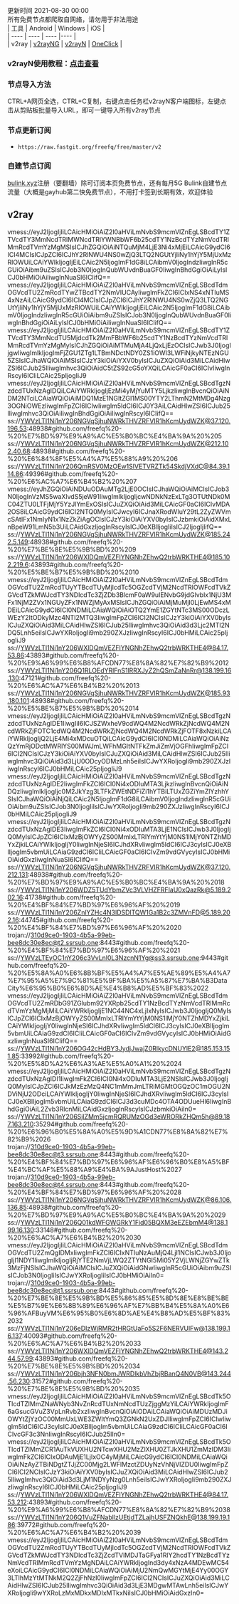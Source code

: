 更新时间 2021-08-30 00:00  
所有免费节点都爬取自网络，请勿用于非法用途  
|  工具  | Android  | Windows  | iOS  |  
|  ----  | ----   | ----  |----  |  
| v2ray  | [v2rayNG](https://github.com/2dust/v2rayNG/releases/download/1.4.12/v2rayNG_1.4.12_arm64-v8a.apk) | [v2rayN](https://github.com/2dust/v2rayN/releases/download/3.27/v2rayN-Core.zip) | [OneClick](https://oneclick.earth/) |  
### v2rayN使用教程：[点击查看](https://github.com/freefq/tutorials)  
### 节点导入方法  
CTRL+A网页全选，CTRL+C复制，右键点击任务栏v2rayN客户端图标，左键点击从剪贴板批量导入URL，即可一键导入所有v2ray节点  
### 节点更新订阅  
- `https://raw.fastgit.org/freefq/free/master/v2`  
### 自建节点订阅  
[bulink.xyz](https://bulink.xyz)注册（要翻墙）除可订阅本页免费节点，还有每月5G Bulink自建节点流量（大概是gayhub第二快免费节点），不用打卡签到长期有效，欢迎体验  
## v2ray  
vmess://eyJ2IjogIjIiLCAicHMiOiAiZ2l0aHViLmNvbS9mcmVlZnEgLSBcdTY1ZTVcdTY3MmNcdTRlMWNcdTRlYWNBbWF6b25cdTY1NzBcdTYzNmVcdTRlMmRcdTVmYzMgMSIsICJhZGQiOiAiNTQuMjM4LjE3Ni4xMjEiLCAicG9ydCI6ICI4MCIsICJpZCI6ICJhY2RlNWU4NS0wZjQ3LTQ2NGUtYjliNy1hYjY5MjUxMzRlOWUiLCAiYWlkIjogIjEiLCAic2N5IjogImF1dG8iLCAibmV0IjogIndzIiwgInR5cGUiOiAibm9uZSIsICJob3N0IjogInQubWUvdnBuaGF0IiwgInBhdGgiOiAiLyIsICJ0bHMiOiAiIiwgInNuaSI6ICIifQ==  
vmess://eyJ2IjogIjIiLCAicHMiOiAiZ2l0aHViLmNvbS9mcmVlZnEgLSBcdTdmOGVcdTU2ZmRcdTYwZTBcdTY2NmVIUCAyIiwgImFkZCI6ICIxNS4xNTIuMS4xNzAiLCAicG9ydCI6ICI4MCIsICJpZCI6ICJhY2RlNWU4NS0wZjQ3LTQ2NGUtYjliNy1hYjY5MjUxMzRlOWUiLCAiYWlkIjogIjEiLCAic2N5IjogImF1dG8iLCAibmV0IjogIndzIiwgInR5cGUiOiAibm9uZSIsICJob3N0IjogInQubWUvdnBuaGF0IiwgInBhdGgiOiAiLyIsICJ0bHMiOiAiIiwgInNuaSI6ICIifQ==  
vmess://eyJ2IjogIjIiLCAicHMiOiAiZ2l0aHViLmNvbS9mcmVlZnEgLSBcdTY1ZTVcdTY3MmNcdTU5MjdcdTk2MmFBbWF6b25cdTY1NzBcdTYzNmVcdTRlMmRcdTVmYzMgMyIsICJhZGQiOiAiMTMuMjA4LjQxLjEzOCIsICJwb3J0IjogIjgwIiwgImlkIjogImFjZGU1ZTg1LTBmNDctNDY0ZS1iOWI3LWFiNjkyNTEzNGU5ZSIsICJhaWQiOiAiMSIsICJzY3kiOiAiYXV0byIsICJuZXQiOiAid3MiLCAidHlwZSI6ICJub25lIiwgImhvc3QiOiAidC5tZS92cG5oYXQiLCAicGF0aCI6ICIvIiwgInRscyI6ICIiLCAic25pIjogIiJ9  
vmess://eyJ2IjogIjIiLCAicHMiOiAiZ2l0aHViLmNvbS9mcmVlZnEgLSBcdTgzNzdcdTUxNzAgIDQiLCAiYWRkIjogIjEzMi4yMjYuMTY5LjkzIiwgInBvcnQiOiAiNDM2NTciLCAiaWQiOiAiMDQ1MzE1NGItZGI1MS00YTY2LThmN2MtMDg4Nzg3OGNiOWEzIiwgImFpZCI6ICIwIiwgIm5ldCI6ICJ0Y3AiLCAidHlwZSI6ICJub25lIiwgImhvc3QiOiAiIiwgInBhdGgiOiAiIiwgInRscyI6ICIifQ==  
ss://YWVzLTI1Ni1nY206NGVqSjhuNWRkTHVZRFVIR1hKcmUydWZK@37.120.196.53:48938#github.com/freefq%20-%20%E7%BD%97%E9%A9%AC%E5%B0%BC%E4%BA%9A%20%205  
ss://YWVzLTI1Ni1nY206NGVqSjhuNWRkTHVZRFVIR1hKcmUydWZK@212.102.40.68:48938#github.com/freefq%20-%20%E6%84%8F%E5%A4%A7%E5%88%A9%20%206  
ss://YWVzLTI1Ni1nY206QmRSV0MzOEw1SlVETVRZTk54SkdjVXdC@84.39.114.86:49396#github.com/freefq%20-%20%E6%AC%A7%E6%B4%B2%20%207  
vmess://eyJhZGQiOiAiNDUuODAuMTg2LjE0OCIsICJhaWQiOiAiMCIsICJob3N0IjogInVzMS5waXlvdS5jeW91IiwgImlkIjogIjcwNDNkNzExLTg3OTUtNDk0MC04ZTU0LTFjMjY5YzJlYmExOSIsICJuZXQiOiAid3MiLCAicGF0aCI6ICIvMDA2OS8iLCAicG9ydCI6ICI2NTQ0MyIsICJwcyI6ICJnaXRodWIuY29tL2ZyZWVmcSAtIFx1NmIyN1x1NzZkZiAgOCIsICJzY3kiOiAiYXV0byIsICJzbmkiOiAidXMxLnBpeW91LmN5b3UiLCAidGxzIjogInRscyIsICJ0eXBlIjogIiIsICJ2IjogIjIifQ==  
ss://YWVzLTI1Ni1nY206NGVqSjhuNWRkTHVZRFVIR1hKcmUydWZK@185.242.5.149:48938#github.com/freefq%20-%20%E7%BE%8E%E5%9B%BD%20%209  
ss://YWVzLTI1Ni1nY206WXlDQmVEZFlYNGNhZEhwQ2trbWRKTHE4@185.102.219.6:43893#github.com/freefq%20-%20%E5%BE%B7%E5%9B%BD%20%2010  
vmess://eyJ2IjogIjIiLCAicHMiOiAiZ2l0aHViLmNvbS9mcmVlZnEgLSBcdTdmOGVcdTU2ZmRcdTUyYTBcdTUyMjlcdTc5OGZcdTVjM2NcdTRlOWFcdTVkZGVcdTZkMWJcdTY3NDlcdTc3ZjZDb3BlcmF0aW9uIENvbG9jdGlvblx1NjU3MFx1NjM2ZVx1NGUyZFx1NWZjMyAxMSIsICJhZGQiOiAiMjMuMjI0LjEwMS4xMDEiLCAicG9ydCI6ICI0NDMiLCAiaWQiOiAiOTQ2YmE1ZGYtNTc3MS00ODczLWEzY2ItODkyMzc4NTI2MTQ3IiwgImFpZCI6ICI2NCIsICJzY3kiOiAiYXV0byIsICJuZXQiOiAid3MiLCAidHlwZSI6ICJub25lIiwgImhvc3QiOiAid3d3Ljc2MTI2NDQ5Lnh5eiIsICJwYXRoIjogIi9mb290ZXJzIiwgInRscyI6ICJ0bHMiLCAic25pIjogIiJ9  
ss://YWVzLTI1Ni1nY206WXlDQmVEZFlYNGNhZEhwQ2trbWRKTHE4@84.17.53.86:43893#github.com/freefq%20-%20%E9%A6%99%E6%B8%AFCDN77%E8%8A%82%E7%82%B9%2012  
ss://YWVzLTI1Ni1nY206Q1RLOEdYRlFnS1lRRXJyZ2hQSmZaNnRr@138.199.16.130:47121#github.com/freefq%20-%20%E6%AC%A7%E6%B4%B2%20%2013  
ss://YWVzLTI1Ni1nY206NGVqSjhuNWRkTHVZRFVIR1hKcmUydWZK@185.93.180.101:48938#github.com/freefq%20-%20%E5%BE%B7%E5%9B%BD%20%2014  
vmess://eyJ2IjogIjIiLCAicHMiOiAiZ2l0aHViLmNvbS9mcmVlZnEgLSBcdTgzNzdcdTUxNzAgIDE1IiwgIiI6ICJSZWxheV9cdWQ4M2NcdWRkZjNcdWQ4M2NcdWRkZjFOTC1cdWQ4M2NcdWRkZjNcdWQ4M2NcdWRkZjFOTF8xNzkiLCAiYWRkIjogIjQ2LjE4Mi4xMDcuOTQiLCAicG9ydCI6ICI0NDMiLCAiaWQiOiAiNzQzYmRjODctMWRlYS00MWJmLWFhMGItNTFkZmJiZmVjOGFhIiwgImFpZCI6ICI2NCIsICJzY3kiOiAiYXV0byIsICJuZXQiOiAid3MiLCAidHlwZSI6ICJub25lIiwgImhvc3QiOiAid3d3LjU0ODcyODMzLnh5eiIsICJwYXRoIjogIi9mb290ZXJzIiwgInRscyI6ICJ0bHMiLCAic25pIjogIiJ9  
vmess://eyJ2IjogIjIiLCAicHMiOiAiZ2l0aHViLmNvbS9mcmVlZnEgLSBcdTgzNzdcdTUxNzAgIDE2IiwgImFkZCI6ICI0Ni4xODIuMTA3LjkzIiwgInBvcnQiOiAiNDQzIiwgImlkIjogIjc0M2JkYzg3LTFkZWEtNDFiZi1hYTBiLTUxZGZiYmZlYzhhYSIsICJhaWQiOiAiNjQiLCAic2N5IjogImF1dG8iLCAibmV0IjogIndzIiwgInR5cGUiOiAibm9uZSIsICJob3N0IjogIiIsICJwYXRoIjogIi9mb290ZXJzIiwgInRscyI6ICJ0bHMiLCAic25pIjogIiJ9  
vmess://eyJ2IjogIjIiLCAicHMiOiAiZ2l0aHViLmNvbS9mcmVlZnEgLSBcdTgzNzdcdTUxNzAgIDE3IiwgImFkZCI6ICI0Ni4xODIuMTA3LjE1NCIsICJwb3J0IjogIjQ0MyIsICJpZCI6ICIxMzBjOWYyZS00MmIxLTRlYmYtYjM0NS1lMjY0NTZhMDYxZjkiLCAiYWlkIjogIjY0IiwgInNjeSI6ICJhdXRvIiwgIm5ldCI6ICJ3cyIsICJ0eXBlIjogIm5vbmUiLCAiaG9zdCI6ICIiLCAicGF0aCI6ICIvZm9vdGVycyIsICJ0bHMiOiAidGxzIiwgInNuaSI6ICIifQ==  
ss://YWVzLTI1Ni1nY206NGVqSjhuNWRkTHVZRFVIR1hKcmUydWZK@37.120.212.131:48938#github.com/freefq%20-%20%E7%BD%97%E9%A9%AC%E5%B0%BC%E4%BA%9A%20%2018  
ss://YWVzLTI1Ni1nY206WDZ5TUdYbmZVc3VLVHZFRFlaU0xQazRk@5.189.202.16:41738#github.com/freefq%20-%20%E4%BF%84%E7%BD%97%E6%96%AF%20%2019  
ss://YWVzLTI1Ni1nY206ZnlYZHc4N3lDSDlTQW1Ga1B2c3ZMVnFD@5.189.202.16:44745#github.com/freefq%20-%20%E4%BF%84%E7%BD%97%E6%96%AF%20%2020  
trojan://310d9ce0-1903-4b5a-99eb-bee8dc30e8ec@t2.ssrsub.one:8443#github.com/freefq%20-%20%E4%BF%84%E7%BD%97%E6%96%AF%20%2021  
ss://YWVzLTEyOC1nY206c3VvLnl0L3NzcnN1Yg@ss3.ssrsub.one:9443#github.com/freefq%20-%20%E5%8A%A0%E6%8B%BF%E5%A4%A7%E5%AE%89%E5%A4%A7%E7%95%A5%E7%9C%81%E5%9F%BA%E5%A5%87%E7%BA%B3DataCity%E6%95%B0%E6%8D%AE%E4%B8%AD%E5%BF%83%2022  
vmess://eyJ2IjogIjIiLCAicHMiOiAiZ2l0aHViLmNvbS9mcmVlZnEgLSBcdTdmOGVcdTU2ZmRDbG91ZGlubm92YXRpb25cdTY1NzBcdTYzNmVcdTRlMmRcdTVmYzMgMjMiLCAiYWRkIjogIjE1NC44NC4xLjIxNyIsICJwb3J0IjogIjQ0MyIsICJpZCI6ICIxMzBjOWYyZS00MmIxLTRlYmYtYjM0NS1lMjY0NTZhMDYxZjkiLCAiYWlkIjogIjY0IiwgInNjeSI6ICJhdXRvIiwgIm5ldCI6ICJ3cyIsICJ0eXBlIjogIm5vbmUiLCAiaG9zdCI6ICIiLCAicGF0aCI6ICIvZm9vdGVycyIsICJ0bHMiOiAidGxzIiwgInNuaSI6ICIifQ==  
ss://YWVzLTI1Ni1nY206OG42cHdBY3JydjJwajZ0RlkycDNUYlE2@185.153.151.85:33992#github.com/freefq%20-%20%E5%8D%A2%E6%A3%AE%E5%A0%A1%20%2024  
vmess://eyJ2IjogIjIiLCAicHMiOiAiZ2l0aHViLmNvbS9mcmVlZnEgLSBcdTgzNzdcdTUxNzAgIDI1IiwgImFkZCI6ICI0Ni4xODIuMTA3LjE2NSIsICJwb3J0IjogIjQ0MyIsICJpZCI6ICJkMzEzMzQ4NC1mMmJmLTRiMGMtOGQzOC1mOGU2NDViNjU2ODciLCAiYWlkIjogIjY0IiwgInNjeSI6ICJhdXRvIiwgIm5ldCI6ICJ3cyIsICJ0eXBlIjogIm5vbmUiLCAiaG9zdCI6ICJ3d3cuMDc4OTA4ODUueHl6IiwgInBhdGgiOiAiL2Zvb3RlcnMiLCAidGxzIjogInRscyIsICJzbmkiOiAiIn0=  
ss://YWVzLTI1Ni1nY206SjlZMm5jcmRQRUMzOGd3eWRORkZHQm5h@89.187.163.210:35294#github.com/freefq%20-%20%E6%96%B0%E5%8A%A0%E5%9D%A1CDN77%E8%8A%82%E7%82%B9%2026  
trojan://310d9ce0-1903-4b5a-99eb-bee8dc30e8ec@t3.ssrsub.one:8443#github.com/freefq%20-%20%E4%BF%84%E7%BD%97%E6%96%AF%E6%96%B0%E8%A5%BF%E4%BC%AF%E5%88%A9%E4%BA%9AJustHost%2027  
trojan://310d9ce0-1903-4b5a-99eb-bee8dc30e8ec@t4.ssrsub.one:8443#github.com/freefq%20-%20%E4%BF%84%E7%BD%97%E6%96%AF%20%2028  
ss://YWVzLTI1Ni1nY206NGVqSjhuNWRkTHVZRFVIR1hKcmUydWZK@86.106.136.85:48938#github.com/freefq%20-%20%E7%BD%97%E9%A9%AC%E5%B0%BC%E4%BA%9A%20%2029  
ss://YWVzLTI1Ni1nY206Q01kdWFGWGRkY1Fid05BQXM3eEZEbmM4@138.199.16.130:33148#github.com/freefq%20-%20%E6%AC%A7%E6%B4%B2%20%2030  
vmess://eyJ2IjogIjIiLCAicHMiOiAiZ2l0aHViLmNvbS9mcmVlZnEgLSBcdTdmOGVcdTU2ZmQgIDMxIiwgImFkZCI6ICIxNTIuNzAuMjQ4LjI1NCIsICJwb3J0IjogIjI1NDY1IiwgImlkIjogIjRjYTE2NmVjLWQ2ZTYtNGI5Mi05Y2VjLWNjZGYwZTk3MzFjNSIsICJhaWQiOiAiMCIsICJuZXQiOiAidGNwIiwgInR5cGUiOiAibm9uZSIsICJob3N0IjogIiIsICJwYXRoIjogIiIsICJ0bHMiOiAiIn0=  
trojan://310d9ce0-1903-4b5a-99eb-bee8dc30e8ec@t1.ssrsub.one:8443#github.com/freefq%20-%20%E7%BE%8E%E5%9B%BD%E5%86%85%E5%8D%8E%E8%BE%BE%E5%B7%9E%E6%8B%89%E6%96%AF%E7%BB%B4%E5%8A%A0%E6%96%AFBuyVM%E6%95%B0%E6%8D%AE%E4%B8%AD%E5%BF%83%2032  
ss://YWVzLTI1Ni1nY206eDIzWjRMR2tHRGtUaFo5S2F6NERVUlFw@138.199.16.137:40093#github.com/freefq%20-%20%E6%AC%A7%E6%B4%B2%20%2033  
ss://YWVzLTI1Ni1nY206WXlDQmVEZFlYNGNhZEhwQ2trbWRKTHE4@143.244.57.99:43893#github.com/freefq%20-%20%E7%BE%8E%E5%9B%BD%20%2034  
ss://YWVzLTI1Ni1nY206bjh3NFN0bmJWRDlkbVhZbjRBanQ4N0VB@143.244.56.230:31572#github.com/freefq%20-%20%E7%BE%8E%E5%9B%BD%20%2035  
vmess://eyJ2IjogIjIiLCAicHMiOiAiZ2l0aHViLmNvbS9mcmVlZnEgLSBcdTk5OTlcdTZlMmZNaWNyb3NvZnRcdTUxNmNcdTUzZjggMzYiLCAiYWRkIjogImF6aGsucGVuZ3VpLnRvb2xzIiwgInBvcnQiOiAiODAiLCAiaWQiOiAiMDUzMDJiOWYtZjYzOC00MmUxLWE3ZWItYmQ3ZGNkN2UxZDJlIiwgImFpZCI6ICIwIiwgIm5ldCI6ICJ3cyIsICJ0eXBlIjogIm5vbmUiLCAiaG9zdCI6ICIiLCAicGF0aCI6ICIvcGF3c3NnIiwgInRscyI6ICJub25lIn0=  
vmess://eyJ2IjogIjIiLCAicHMiOiAiZ2l0aHViLmNvbS9mcmVlZnEgLSBcdTk5OTlcdTZlMmZCR1AuTkVUXHU2NTcwXHU2MzZlXHU0ZTJkXHU1ZmMzIDM3IiwgImFkZCI6ICIxODAuMjE1LjIxOC4yMjMiLCAicG9ydCI6ICI0NDMiLCAiaWQiOiAiNzAyZTBiNDgtZTJjZC00Mjg2LWFlMzctZDUyNzVhNjVlZDU0IiwgImFpZCI6ICI2NCIsICJzY3kiOiAiYXV0byIsICJuZXQiOiAid3MiLCAidHlwZSI6ICJub25lIiwgImhvc3QiOiAid3d3LjM1NDYyNzg0Lnh5eiIsICJwYXRoIjogIi9mb290ZXJzIiwgInRscyI6ICJ0bHMiLCAic25pIjogIiJ9  
ss://YWVzLTI1Ni1nY206WXlDQmVEZFlYNGNhZEhwQ2trbWRKTHE4@84.17.53.212:43893#github.com/freefq%20-%20%E9%A6%99%E6%B8%AFCDN77%E8%8A%82%E7%82%B9%2038  
ss://YWVzLTI1Ni1nY206Q1VuZFNabllzUEtjdTZLajhUSFZNQkhE@138.199.19.186:39772#github.com/freefq%20-%20%E6%AC%A7%E6%B4%B2%20%2039  
vmess://eyJ2IjogIjIiLCAicHMiOiAiZ2l0aHViLmNvbS9mcmVlZnEgLSBcdTdmOGVcdTU2ZmRcdTUyYTBcdTUyMjlcdTc5OGZcdTVjM2NcdTRlOWFcdTVkZGVcdTZkMWJcdTY3NDlcdTc3ZjZcdTVlMDJTaGFya1RlY2hcdTY1NzBcdTYzNmVcdTRlMmRcdTVmYzMgNDAiLCAiYWRkIjogInd3dy4xNzA4MDEwMC54eXoiLCAicG9ydCI6ICI0NDMiLCAiaWQiOiAiMjU2NmQwMGYtMjE4Yy00OGY3LTlhMzYtMTNkM2Q2ZjFhNzI0IiwgImFpZCI6ICI2NCIsICJuZXQiOiAid3MiLCAidHlwZSI6ICJub25lIiwgImhvc3QiOiAid3d3LjE3MDgwMTAwLnh5eiIsICJwYXRoIjogIi9wYXRoLzMxMDkxMDIxMTkxNiIsICJ0bHMiOiAidGxzIn0=  
